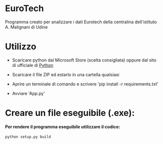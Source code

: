 # EuroTech

Programma creato per analizzare i dati Eurotech della centralina dell'istituto A. Malignani di Udine

# Utilizzo

- Scaricare python dal Microsoft Store (scelta consigliata) oppure dal sito di ufficiale di [Python](https://www.python.org/)

- Scaricare il file ZIP ed estarlo in una cartella qualsiasi

- Aprire un terminale di comando e scrivere 'pip install -r requirements.txt'

- Avviare 'App.py'

# Creare un file eseguibile (.exe):
#### Per rendere il programma eseguibile utilizzare il codice:
```
python setup.py build
```
